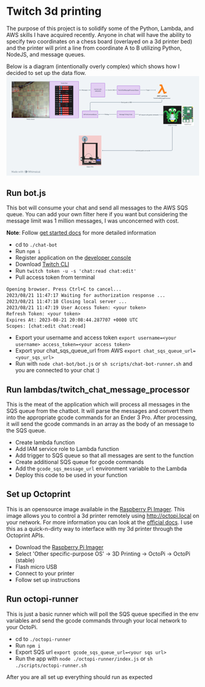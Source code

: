 # Twitch 3d printing
The purpose of this project is to solidify some of the Python, Lambda, and AWS skills I have acquired recently. Anyone in chat will have the ability to specify two coordinates on a chess board (overlayed on a 3d printer bed) and the printer will print a line from coordinate A to B utilizing Python, NodeJS, and message queues. 

Below is a diagram (intentionally overly complex) which shows how I decided to set up the data flow.
![TwitchChatTo3DPrintingWorkflow.png](docs%2FTwitchChatTo3DPrintingWorkflow.png)

## Run bot.js
This bot will consume your chat and send all messages to the AWS SQS queue. You can add your own filter here if you want but considering the message limit was 1 million messages, I was unconcerned with cost.

**Note**: Follow [get started docs](https://dev.twitch.tv/docs/irc/get-started/) for more detailed information

* cd to `./chat-bot`
* Run `npm i`
* Register application on the [developer console](https://dev.twitch.tv/console/apps)
* Download [Twitch CLI](https://dev.twitch.tv/docs/cli/)
* Run `twitch token -u -s 'chat:read chat:edit'`
* Pull access token from terminal
```
Opening browser. Press Ctrl+C to cancel...
2023/08/21 11:47:17 Waiting for authorization response ...
2023/08/21 11:47:18 Closing local server ...
2023/08/21 11:47:19 User Access Token: <your token> 
Refresh Token: <your token>  
Expires At: 2023-08-21 20:08:44.287707 +0000 UTC
Scopes: [chat:edit chat:read]
```
* Export your username and access token `export username=<your username> access_token=<your access token>`
* Export your chat_sqs_queue_url from AWS `export chat_sqs_queue_url=<your_sqs_url>`
* Run with `node chat-bot/bot.js` or `sh scripts/chat-bot-runner.sh` and you are connected to your chat :)

## Run lambdas/twitch_chat_message_processor
This is the meat of the application which will process all messages in the SQS queue from the chatbot. It will parse the messages and convert them into the appropriate gcode commands for an Ender 3 Pro. After processing, it will send the gcode commands in an array as the body of an message to the SQS queue.

* Create lambda function
* Add IAM service role to Lambda function
* Add trigger to SQS queue so that all messages are sent to the function
* Create additional SQS queue for gcode commands
* Add the `gcode_sqs_message_url` environment variable to the Lambda
* Deploy this code to be used in your function

## Set up Octoprint
This is an opensource image available in the [Raspberry Pi Imager](https://www.raspberrypi.com/software/). This image allows you to control a 3d printer remotely using http://octopi.local on your network. For more information you can look at the [official docs](https://docs.octoprint.org/en/master/). I use this as a quick-n-dirty way to interface with my 3d printer through the Octoprint APIs.

* Download the [Raspberry Pi Imager](https://www.raspberrypi.com/software/)
* Select 'Other specific-purpose OS' -> 3D Printing -> OctoPi -> OctoPi (stable)
* Flash micro USB
* Connect to your printer
* Follow set up instructions

## Run octopi-runner
This is just a basic runner which will poll the SQS queue specified in the env variables and send the gcode commands through your local network to your OctoPi. 

* cd to `./octopi-runner`
* Run `npm i`
* Export SQS url `export gcode_sqs_queue_url=<your sqs url>`
* Run the app with `node ./octopi-runner/index.js` or `sh ./scripts/octopi-runner.sh`

After you are all set up everything should run as expected
